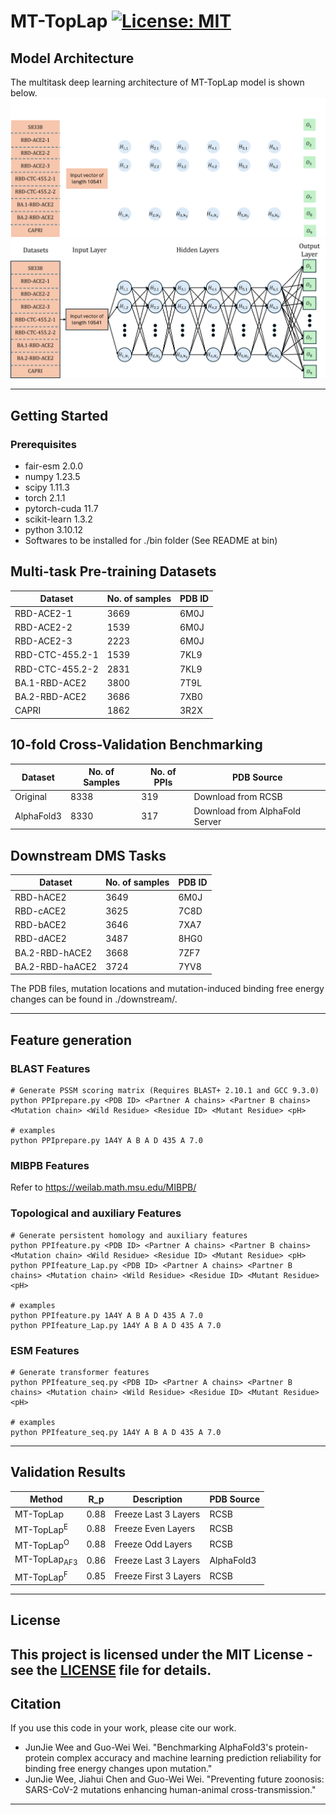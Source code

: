 # MT-TopLap <!-- [![preprint](https://img.shields.io/static/v1?label=arXiv&message=2310.12508&color=B31B1B)](https://www.google.com/) --> [![License: MIT](https://img.shields.io/badge/License-MIT-yellow.svg)](https://opensource.org/licenses/MIT) 

## Model Architecture

The multitask deep learning architecture of MT-TopLap model is shown below.
![Model Architecture](./MT-TopLap_dark.png#gh-dark-mode-only)
![Model Architecture](./MT-TopLap.png#gh-light-mode-only)

---

## Getting Started

### Prerequisites

- fair-esm                  2.0.0
- numpy                     1.23.5
- scipy                     1.11.3
- torch                     2.1.1
- pytorch-cuda              11.7
- scikit-learn              1.3.2
- python                    3.10.12
- Softwares to be installed for ./bin folder (See README at bin)

## Multi-task Pre-training Datasets

| Dataset                                                            | No. of samples | PDB ID                                                                       |
|--------------------------------------------------------------------|-------------------------------------|------------------------------------------------------------------------------|
| RBD-ACE2-1                                     | 3669                                | 6M0J                                                  |
| RBD-ACE2-2                                    | 1539                                | 6M0J                                                  |
| RBD-ACE2-3                            | 2223                                | 6M0J                                                  |
| RBD-CTC-455.2-1                             | 1539                                | 7KL9                                                    |
| RBD-CTC-455.2-2                            | 2831                                | 7KL9                                                    |
| BA.1-RBD-ACE2                            | 3800                                | 7T9L                                                   |
| BA.2-RBD-ACE2                                 | 3686                                | 7XB0                                                  |
| CAPRI  | 1862                                | 3R2X |
## 10-fold Cross-Validation Benchmarking 
| Dataset    | No. of Samples | No. of PPIs | PDB Source                      |
|------------|----------------|-------------|---------------------------------|
| Original   | 8338           | 319         | Download from RCSB              |
| AlphaFold3 | 8330           | 317         | Download from AlphaFold Server  |

## Downstream DMS Tasks
| Dataset         | No. of samples | PDB ID |
|-----------------|----------------|--------|
| RBD-hACE2       | 3649           | 6M0J   |
| RBD-cACE2       | 3625           | 7C8D   |
| RBD-bACE2       | 3646           | 7XA7   |
| RBD-dACE2       | 3487           | 8HG0   |
| BA.2-RBD-hACE2  | 3668           | 7ZF7   |
| BA.2-RBD-haACE2 | 3724           | 7YV8   |

The PDB files, mutation locations and mutation-induced binding free energy changes can be found in ./downstream/.

---
## Feature generation
### BLAST Features
```shell
# Generate PSSM scoring matrix (Requires BLAST+ 2.10.1 and GCC 9.3.0)
python PPIprepare.py <PDB ID> <Partner A chains> <Partner B chains> <Mutation chain> <Wild Residue> <Residue ID> <Mutant Residue> <pH>

# examples
python PPIprepare.py 1A4Y A B A D 435 A 7.0 
```

### MIBPB Features 
Refer to https://weilab.math.msu.edu/MIBPB/ 

### Topological and auxiliary Features 
```shell
# Generate persistent homology and auxiliary features
python PPIfeature.py <PDB ID> <Partner A chains> <Partner B chains> <Mutation chain> <Wild Residue> <Residue ID> <Mutant Residue> <pH>
python PPIfeature_Lap.py <PDB ID> <Partner A chains> <Partner B chains> <Mutation chain> <Wild Residue> <Residue ID> <Mutant Residue> <pH>

# examples
python PPIfeature.py 1A4Y A B A D 435 A 7.0
python PPIfeature_Lap.py 1A4Y A B A D 435 A 7.0 
```

### ESM Features 
```shell
# Generate transformer features
python PPIfeature_seq.py <PDB ID> <Partner A chains> <Partner B chains> <Mutation chain> <Wild Residue> <Residue ID> <Mutant Residue> <pH>

# examples
python PPIfeature_seq.py 1A4Y A B A D 435 A 7.0
```

---
## Validation Results
| Method                | R_p  | Description           | PDB Source |
|-----------------------|------|-----------------------|------------|
| MT-TopLap             | 0.88 | Freeze Last 3 Layers  | RCSB       |
| MT-TopLap<sup>E</sup>         | 0.88 | Freeze Even Layers    | RCSB       |
| MT-TopLap<sup>O</sup>         | 0.88 | Freeze Odd Layers     | RCSB       |
| MT-TopLap<sub>AF3</sub> | 0.86 | Freeze Last 3 Layers  | AlphaFold3 |
| MT-TopLap<sup>F</sup>         | 0.85 | Freeze First 3 Layers | RCSB       |

---

## License
This project is licensed under the MIT License - see the [LICENSE](LICENSE) file for details.
---

## Citation
If you use this code in your work, please cite our work. 
- JunJie Wee and Guo-Wei Wei. "Benchmarking AlphaFold3's protein-protein complex accuracy and machine learning prediction reliability for binding free energy changes upon mutation."
- JunJie Wee, Jiahui Chen and Guo-Wei Wei. "Preventing future zoonosis: SARS-CoV-2 mutations enhancing human-animal cross-transmission."
---
